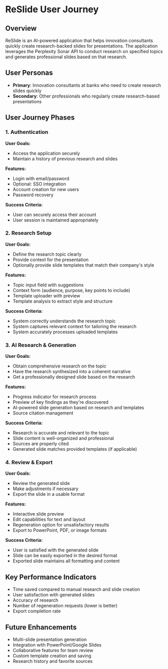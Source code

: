 # ReSlide User Journey

## Overview
ReSlide is an AI-powered application that helps innovation consultants quickly create research-backed slides for presentations. The application leverages the Perplexity Sonar API to conduct research on specified topics and generates professional slides based on that research.

## User Personas
- **Primary**: Innovation consultants at banks who need to create research slides quickly
- **Secondary**: Other professionals who regularly create research-based presentations

## User Journey Phases

### 1. Authentication
**User Goals:**
- Access the application securely
- Maintain a history of previous research and slides

**Features:**
- Login with email/password
- Optional: SSO integration
- Account creation for new users
- Password recovery

**Success Criteria:**
- User can securely access their account
- User session is maintained appropriately

### 2. Research Setup
**User Goals:**
- Define the research topic clearly
- Provide context for the presentation
- Optionally provide slide templates that match their company's style

**Features:**
- Topic input field with suggestions
- Context form (audience, purpose, key points to include)
- Template uploader with preview
- Template analysis to extract style and structure

**Success Criteria:**
- System correctly understands the research topic
- System captures relevant context for tailoring the research
- System accurately processes uploaded templates

### 3. AI Research & Generation
**User Goals:**
- Obtain comprehensive research on the topic
- Have the research synthesized into a coherent narrative
- Get a professionally designed slide based on the research

**Features:**
- Progress indicator for research process
- Preview of key findings as they're discovered
- AI-powered slide generation based on research and templates
- Source citation management

**Success Criteria:**
- Research is accurate and relevant to the topic
- Slide content is well-organized and professional
- Sources are properly cited
- Generated slide matches provided templates (if applicable)

### 4. Review & Export
**User Goals:**
- Review the generated slide
- Make adjustments if necessary
- Export the slide in a usable format

**Features:**
- Interactive slide preview
- Edit capabilities for text and layout
- Regeneration option for unsatisfactory results
- Export to PowerPoint, PDF, or image formats

**Success Criteria:**
- User is satisfied with the generated slide
- Slide can be easily exported in the desired format
- Exported slide maintains all formatting and content

## Key Performance Indicators
- Time saved compared to manual research and slide creation
- User satisfaction with generated slides
- Accuracy of research
- Number of regeneration requests (lower is better)
- Export completion rate

## Future Enhancements
- Multi-slide presentation generation
- Integration with PowerPoint/Google Slides
- Collaborative features for team review
- Custom template creation and saving
- Research history and favorite sources 